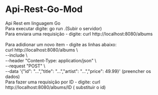 # Api-Rest-Go-Mod
Api Rest em linguagem Go <br>
Para executar digite: go run .(Subir o servidor) <br>
Para enviara uma requisição - digite: curl http://localhost:8080/albums <br> <br>
Para adidionar um novo item - digite as linhas abaixo: <br>
curl http://localhost:8080/albums \ <br>
    --include \ <br>
    --header "Content-Type: application/json" \ <br>
    --request "POST" \ <br>
    --data '{"id": "...","title": "...","artist": "...","price": 49.99}' (preencher os dados) <br>
    Para fazer uma requisição por ID - digite: curl http://localhost:8080/albums/ID ( substituir o id) <br>
    
